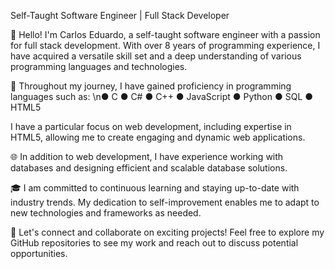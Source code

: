 Self-Taught Software Engineer | Full Stack Developer

👋 Hello! I'm Carlos Eduardo, a self-taught software engineer with a passion for full stack development. With over 8 years of programming experience, I have acquired a versatile skill set and a deep understanding of various programming languages and technologies.

💼 Throughout my journey, I have gained proficiency in programming languages such as:
\n● C
● C#
● C++
● JavaScript
● Python
● SQL
● HTML5

I have a particular focus on web development, including expertise in HTML5, allowing me to create engaging and dynamic web applications.

🌐 In addition to web development, I have experience working with databases and designing efficient and scalable database solutions.

🎓 I am committed to continuous learning and staying up-to-date with industry trends. My dedication to self-improvement enables me to adapt to new technologies and frameworks as needed.

🚀 Let's connect and collaborate on exciting projects! Feel free to explore my GitHub repositories to see my work and reach out to discuss potential opportunities.

